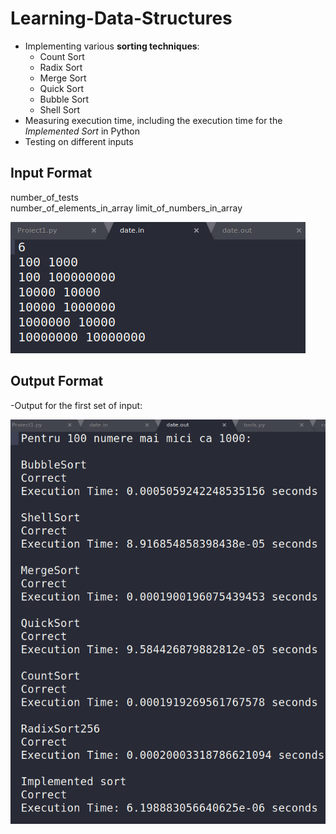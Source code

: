 
# Learning-Data-Structures
- Implementing various **sorting techniques**:
    * Count Sort
    * Radix Sort
    * Merge Sort
    * Quick Sort
    * Bubble Sort
    * Shell Sort
- Measuring execution time, including the execution time for the *Implemented Sort* in Python
- Testing on different inputs

## Input Format

number_of_tests <br />
number_of_elements_in_array   limit_of_numbers_in_array

![](input.png)

## Output Format

-Output for the first set of input:

![](output.png)
